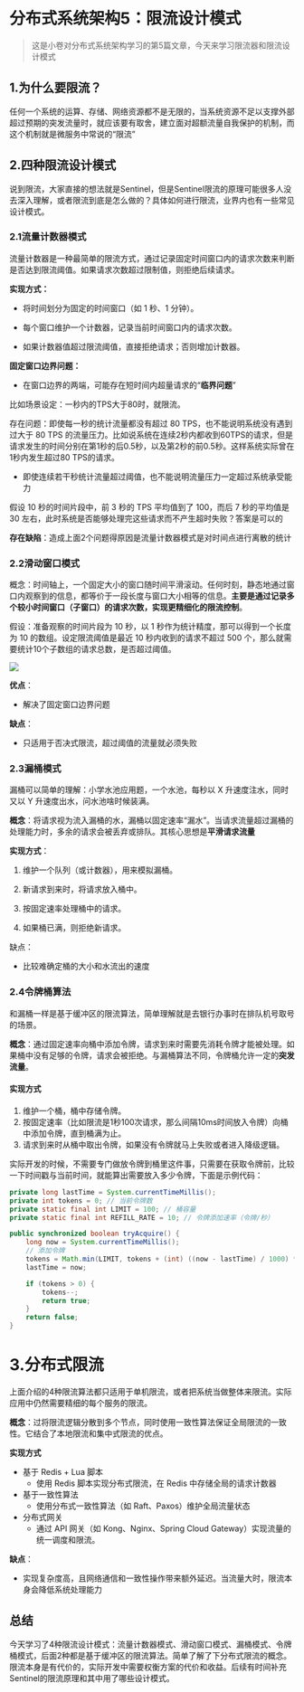 # 分布式系统架构5：限流设计模式

> 这是小卷对分布式系统架构学习的第5篇文章，今天来学习限流器和限流设计模式

## 1.为什么要限流？

任何一个系统的运算、存储、网络资源都不是无限的，当系统资源不足以支撑外部超过预期的突发流量时，就应该要有取舍，建立面对超额流量自我保护的机制，而这个机制就是微服务中常说的“限流”

## 2.四种限流设计模式

说到限流，大家直接的想法就是Sentinel，但是Sentinel限流的原理可能很多人没去深入理解，或者限流到底是怎么做的？具体如何进行限流，业界内也有一些常见设计模式。

### 2.1流量计数器模式

流量计数器是一种最简单的限流方式，通过记录固定时间窗口内的请求次数来判断是否达到限流阈值。如果请求次数超过限制值，则拒绝后续请求。

**实现方式：**

* 将时间划分为固定的时间窗口（如 1 秒、1 分钟）。

* 每个窗口维护一个计数器，记录当前时间窗口内的请求次数。

* 如果计数器值超过限流阈值，直接拒绝请求；否则增加计数器。

**固定窗口边界问题：**

* 在窗口边界的两端，可能存在短时间内超量请求的“**临界问题**”

比如场景设定：一秒内的TPS大于80时，就限流。

存在问题：即使每一秒的统计流量都没有超过 80 TPS，也不能说明系统没有遇到过大于 80 TPS 的流量压力。比如说系统在连续2秒内都收到60TPS的请求，但是请求发生的时间分别在第1秒的后0.5秒，以及第2秒的前0.5秒。这样系统实际曾在1秒内发生超过80 TPS的请求。

* 即使连续若干秒统计流量超过阈值，也不能说明流量压力一定超过系统承受能力

假设 10 秒的时间片段中，前 3 秒的 TPS 平均值到了 100，而后 7 秒的平均值是 30 左右，此时系统是否能够处理完这些请求而不产生超时失败？答案是可以的

**存在缺陷**：造成上面2个问题得原因是流量计数器模式是对时间点进行离散的统计

### 2.2滑动窗口模式

概念：时间轴上，一个固定大小的窗口随时间平滑滚动。任何时刻，静态地通过窗口内观察到的信息，都等价于一段长度与窗口大小相等的信息。**主要是通过记录多个较小时间窗口（子窗口）的请求次数，实现更精细化的限流控制**。

假设：准备观察的时间片段为 10 秒，以 1 秒作为统计精度，那可以得到一个长度为 10 的数组。设定限流阈值是最近 10 秒内收到的请求不超过 500 个，那么就需要统计10个子数组的请求总数，是否超过阈值。

![](/Users/yuyunlong/IdeaProjects/find-next-dragon/bagu/img/限流设计模式1.png)

**优点**：

* 解决了固定窗口边界问题

**缺点**：

* 只适用于否决式限流，超过阈值的流量就必须失败

### 2.3漏桶模式

漏桶可以简单的理解：小学水池应用题，一个水池，每秒以 X 升速度注水，同时又以 Y 升速度出水，问水池啥时候装满。

**概念**：将请求视为流入漏桶的水，漏桶以固定速率“漏水”。当请求流量超过漏桶的处理能力时，多余的请求会被丢弃或排队。其核心思想是**平滑请求流量**

**实现方式**：

1. 维护一个队列（或计数器），用来模拟漏桶。

2. 新请求到来时，将请求放入桶中。

3. 按固定速率处理桶中的请求。

4. 如果桶已满，则拒绝新请求。

缺点：

* 比较难确定桶的大小和水流出的速度

### 2.4令牌桶算法

和漏桶一样是基于缓冲区的限流算法，简单理解就是去银行办事时在排队机号取号的场景。

**概念**：通过固定速率向桶中添加令牌，请求到来时需要先消耗令牌才能被处理。如果桶中没有足够的令牌，请求会被拒绝。与漏桶算法不同，令牌桶允许一定的**突发流量**。

#### **实现方式**

1. 维护一个桶，桶中存储令牌。
2. 按固定速率（比如限流是1秒100次请求，那么间隔10ms时间放入令牌）向桶中添加令牌，直到桶满为止。
3. 请求到来时从桶中取出令牌，如果没有令牌就马上失败或者进入降级逻辑。

实际开发的时候，不需要专门做放令牌到桶里这件事，只需要在获取令牌前，比较一下时间戳与当前时间，就能算出需要放入多少令牌，下面是示例代码：

```java
private long lastTime = System.currentTimeMillis();
private int tokens = 0; // 当前令牌数
private static final int LIMIT = 100; // 桶容量
private static final int REFILL_RATE = 10; // 令牌添加速率（令牌/秒）

public synchronized boolean tryAcquire() {
    long now = System.currentTimeMillis();
    // 添加令牌
    tokens = Math.min(LIMIT, tokens + (int) ((now - lastTime) / 1000) * REFILL_RATE);
    lastTime = now;

    if (tokens > 0) {
        tokens--;
        return true;
    }
    return false;
}
```

# 3.分布式限流

上面介绍的4种限流算法都只适用于单机限流，或者把系统当做整体来限流。实际应用中仍然需要精细的每个服务的限流。

**概念**：过将限流逻辑分散到多个节点，同时使用一致性算法保证全局限流的一致性。它结合了本地限流和集中式限流的优点。

**实现方式**

- 基于 Redis + Lua 脚本
  - 使用 Redis 脚本实现分布式限流，在 Redis 中存储全局的请求计数器
- 基于一致性算法
  - 使用分布式一致性算法（如 Raft、Paxos）维护全局流量状态
- 分布式网关
  - 通过 API 网关（如 Kong、Nginx、Spring Cloud Gateway）实现流量的统一调度和限流。

**缺点**：

* 实现复杂度高，且网络通信和一致性操作带来额外延迟。当流量大时，限流本身会降低系统处理能力

## 总结

今天学习了4种限流设计模式：流量计数器模式、滑动窗口模式、漏桶模式、令牌桶模式，后面2种都是基于缓冲区的限流算法。简单了解了下分布式限流的概念。限流本身是有代价的，实际开发中需要权衡方案的代价和收益。后续有时间补充Sentinel的限流原理和其中用了哪些设计模式。
